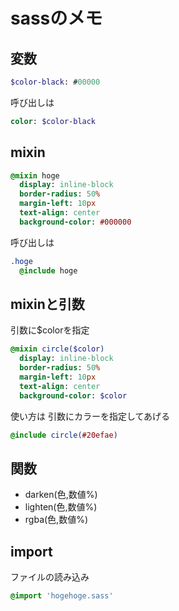 # sassのメモ

## 変数
```sass
$color-black: #00000
```
呼び出しは
```sass
color: $color-black
```

## mixin
```sass
@mixin hoge 
  display: inline-block
  border-radius: 50%
  margin-left: 10px
  text-align: center
  background-color: #000000
```
呼び出しは
```sass
.hoge
  @include hoge
```

## mixinと引数
引数に$colorを指定
```sass
@mixin circle($color)
  display: inline-block
  border-radius: 50%
  margin-left: 10px
  text-align: center
  background-color: $color
```
使い方は
引数にカラーを指定してあげる
```sass
@include circle(#20efae)
```

## 関数
- darken(色,数値%)
- lighten(色,数値%)
- rgba(色,数値%)

## import
ファイルの読み込み
```sass
@import 'hogehoge.sass'
```

